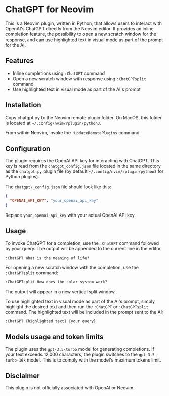 # ChatGPT for Neovim
This is a Neovim plugin, written in Python, that allows users to interact with OpenAI's ChatGPT directly from the Neovim editor. It provides an inline completion feature, the possibility to open a new scratch window for the response, and can use highlighted text in visual mode as part of the prompt for the AI.

## Features
- Inline completions using `:ChatGPT` command
- Open a new scratch window with response using `:ChatGPTsplit` command
- Use highlighted text in visual mode as part of the AI's prompt

## Installation

Copy chatgpt.py to the Neovim remote plugin folder. On MacOS, this folder is located at `~/.config/nvim/rplugin/python3`.

From within Neovim, invoke the `:UpdateRemotePlugins` command.

## Configuration

The plugin requires the OpenAI API key for interacting with ChatGPT. This key is read from the `chatgpt_config.json` file located in the same directory as the `chatgpt.py` plugin file (by default `~/.config/nvim/rplugin/python3` for Python plugins).

The `chatgpt\_config.json` file should look like this:

```json
{
  "OPENAI_API_KEY": "your_openai_api_key"
}
```

Replace `your_openai_api_key` with your actual OpenAI API key.

## Usage

To invoke ChatGPT for a completion, use the `:ChatGPT` command followed by your query. The output will be appended to the current line in the editor.

```vim
:ChatGPT What is the meaning of life?
```

For opening a new scratch window with the completion, use the `:ChatGPTsplit` command:

```vim
:ChatGPTsplit How does the solar system work?
```

The output will appear in a new vertical split window.

To use highlighted text in visual mode as part of the AI's prompt, simply highlight the desired text and then run the `:ChatGPT` or `:ChatGPTsplit` command. The highlighted text will be included in the prompt sent to the AI:

```vim
:ChatGPT {highlighted text} {your query}
```

## Models usage and token limits 

The plugin uses the `gpt-3.5-turbo` model for generating completions. If your text exceeds 12,000 characters, the plugin switches to the `gpt-3.5-turbo-16k` model. This is to comply with the model's maximum tokens limit.


## Disclaimer
This plugin is not officially associated with OpenAI or Neovim.
